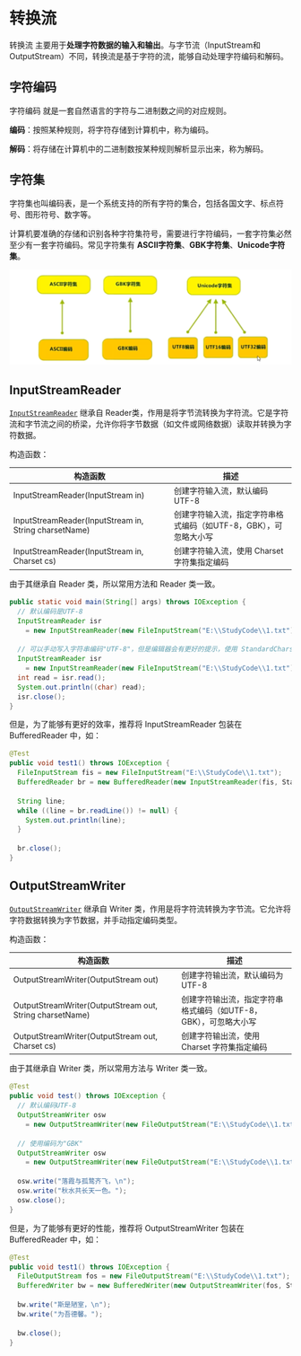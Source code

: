 # 转换流

转换流 主要用于**处理字符数据的输入和输出**。与字节流（InputStream和OutputStream）不同，转换流是基于字符的流，能够自动处理字符编码和解码。



## 字符编码

字符编码 就是一套自然语言的字符与二进制数之间的对应规则。

**编码**：按照某种规则，将字符存储到计算机中，称为编码。

**解码**：将存储在计算机中的二进制数按某种规则解析显示出来，称为解码。



## 字符集

字符集也叫编码表，是一个系统支持的所有字符的集合，包括各国文字、标点符号、图形符号、数字等。

计算机要准确的存储和识别各种字符集符号，需要进行字符编码，一套字符集必然至少有一套字符编码。常见字符集有 **ASCII字符集**、**GBK字符集**、**Unicode字符集**。

![字符集](.\assets\字符集.png)



## InputStreamReader

[`InputStreamReader`](https://doc.qzxdp.cn/jdk/20/zh/api/java.base/java/io/InputStreamReader.html) 继承自 Reader类，作用是将字节流转换为字符流。它是字符流和字节流之间的桥梁，允许你将字节数据（如文件或网络数据）读取并转换为字符数据。

构造函数：

| 构造函数                                              | 描述                                                         |
| ----------------------------------------------------- | ------------------------------------------------------------ |
| InputStreamReader(InputStream in)                     | 创建字符输入流，默认编码 UTF-8                               |
| InputStreamReader(InputStream in, String charsetName) | 创建字符输入流，指定字符串格式编码（如UTF-8，GBK），可忽略大小写 |
| InputStreamReader(InputStream in, Charset cs)         | 创建字符输入流，使用 Charset 字符集指定编码                  |

由于其继承自 Reader 类，所以常用方法和 Reader 类一致。

``` java {3,4,7,8}
public static void main(String[] args) throws IOException {
  // 默认编码是UTF-8
  InputStreamReader isr 
    = new InputStreamReader(new FileInputStream("E:\\StudyCode\\1.txt"));
  
  // 可以手动写入字符串编码"UTF-8"，但是编辑器会有更好的提示，使用 StandardCharsets.UTF_8
  InputStreamReader isr
    = new InputStreamReader(new FileInputStream("E:\\StudyCode\\1.txt"), StandardCharsets.UTF_8);
  int read = isr.read();
  System.out.println((char) read);
  isr.close();
}
```

但是，为了能够有更好的效率，推荐将 InputStreamReader 包装在 BufferedReader 中，如：

```java {3,4}
@Test
public void test1() throws IOException {
  FileInputStream fis = new FileInputStream("E:\\StudyCode\\1.txt");
  BufferedReader br = new BufferedReader(new InputStreamReader(fis, StandardCharsets.UTF_8));

  String line;
  while ((line = br.readLine()) != null) {
    System.out.println(line);
  }

  br.close();
}
```



## OutputStreamWriter

[`OutputStreamWriter`](https://doc.qzxdp.cn/jdk/20/zh/api/java.base/java/io/OutputStreamWriter.html) 继承自 Writer 类，作用是将字符流转换为字节流。它允许将字符数据转换为字节数据，并手动指定编码类型。

构造函数：

| 构造函数                                                 | 描述                                                         |
| -------------------------------------------------------- | ------------------------------------------------------------ |
| OutputStreamWriter(OutputStream out)                     | 创建字符输出流，默认编码为 UTF-8                             |
| OutputStreamWriter(OutputStream out, String charsetName) | 创建字符输出流，指定字符串格式编码（如UTF-8，GBK），可忽略大小写 |
| OutputStreamWriter(OutputStream out, Charset cs)         | 创建字符输出流，使用 Charset 字符集指定编码                  |

由于其继承自 Writer 类，所以常用方法与 Writer 类一致。

```java {4,5,8,9}
@Test
public void test() throws IOException {
  // 默认编码UTF-8
  OutputStreamWriter osw 
  	= new OutputStreamWriter(new FileOutputStream("E:\\StudyCode\\1.txt"));

  // 使用编码为"GBK"
  OutputStreamWriter osw
    = new OutputStreamWriter(new FileOutputStream("E:\\StudyCode\\1.txt"), "GBK");

  osw.write("落霞与孤鹜齐飞，\n");
  osw.write("秋水共长天一色。");
  osw.close();
}
```

但是，为了能够有更好的性能，推荐将 OutputStreamWriter 包装在 BufferedReader 中，如：

```java {3,4}
@Test
public void test1() throws IOException {
  FileOutputStream fos = new FileOutputStream("E:\\StudyCode\\1.txt");
  BufferedWriter bw = new BufferedWriter(new OutputStreamWriter(fos, StandardCharsets.UTF_8));

  bw.write("斯是陋室，\n");
  bw.write("为吾德馨。");

  bw.close();
}
```
